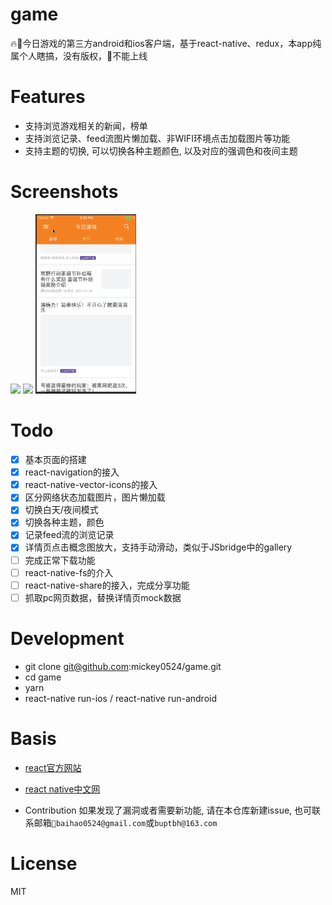 # game
🔥🚀今日游戏的第三方android和ios客户端，基于react-native、redux，本app纯属个人瞎搞，没有版权，不能上线

# Features
* 支持浏览游戏相关的新闻，榜单
* 支持浏览记录、feed流图片懒加载、非WIFI环境点击加载图片等功能
* 支持主题的切换, 可以切换各种主题颜色, 以及对应的强调色和夜间主题

# Screenshots
<a href="./screenshot/1.gif"><img src="./screenshot/1.gif" width="32%"/></a>
<a href="./screenshot/2.gif"><img src="./screenshot/2.gif" width="32%"/></a>
<a href="./screenshot/3.gif"><img src="./screenshot/3.gif" width="32%"/></a>

# Todo
  - [x] 基本页面的搭建
  - [x] react-navigation的接入
  - [x] react-native-vector-icons的接入
  - [x] 区分网络状态加载图片，图片懒加载
  - [x] 切换白天/夜间模式
  - [x] 切换各种主题，颜色
  - [x] 记录feed流的浏览记录
  - [x] 详情页点击概念图放大，支持手动滑动，类似于JSbridge中的gallery
  - [ ] 完成正常下载功能
  - [ ] react-native-fs的介入
  - [ ] react-native-share的接入，完成分享功能
  - [ ] 抓取pc网页数据，替换详情页mock数据

# Development
* git clone git@github.com:mickey0524/game.git
* cd game
* yarn
* react-native run-ios / react-native run-android

# Basis
* [react官方网站](https://www.google.com.hk/url?sa=t&rct=j&q=&esrc=s&source=web&cd=1&ved=0ahUKEwjguZLI2-jYAhXInJQKHbKIAmcQFggrMAA&url=https%3a%2f%2freactjs%2eorg%2f&usg=AOvVaw26YbpVhaFnAB4A6G8-4uAs)
* [react native中文网](https://www.google.com.hk/url?sa=t&rct=j&q=&esrc=s&source=web&cd=1&ved=0ahUKEwjB_tfP2-jYAhVDFpQKHRHCAFQQFggmMAA&url=https%3a%2f%2freactnative%2ecn%2f&usg=AOvVaw2NemzY2WuMQP4AX1dn1Zy4)

* Contribution
如果发现了漏洞或者需要新功能, 请在本仓库新建issue, 也可联系邮箱`baihao0524@gmail.com`或`buptbh@163.com`

# License
MIT